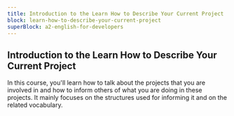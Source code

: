 ```yaml
---
title: Introduction to the Learn How to Describe Your Current Project
block: learn-how-to-describe-your-current-project
superBlock: a2-english-for-developers
---
```


## Introduction to the Learn How to Describe Your Current Project

In this course, you'll learn how to talk about the projects that you are involved in and how to inform others of what you are doing in these projects. It mainly focuses on the structures used for informing it and on the related vocabulary.

